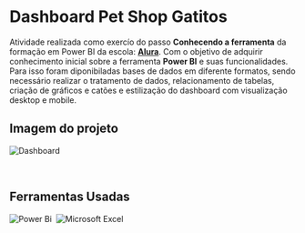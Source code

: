 # Dashboard Pet Shop Gatitos

 Atividade realizada como exercío do passo **Conhecendo a ferramenta** da formação em Power BI da escola: **[Alura](https://cursos.alura.com.br/)**. Com o objetivo de adquirir conhecimento inicial sobre a ferramenta **Power BI** e suas funcionalidades. Para isso foram diponibiladas bases de dados em diferente formatos, sendo necessário realizar o tratamento de dados, relacionamento de tabelas, criação de gráficos e catões e estilização do dashboard com visualização desktop e mobile.
&nbsp;

## Imagem do projeto

![Dashboard](PowerBI-PrimeiroDashboard-Aula3-Material)

&nbsp;

## Ferramentas Usadas

![Power Bi](https://img.shields.io/badge/power_bi-F2C811?style=for-the-badge&logo=powerbi&logoColor=black)&nbsp;
![Microsoft Excel](https://img.shields.io/badge/Microsoft_Excel-217346?style=for-the-badge&logo=microsoft-excel&logoColor=white)&nbsp;





